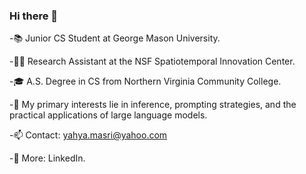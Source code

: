 ### Hi there 👋

-📚 Junior CS Student at George Mason University.

-🧑‍💻 Research Assistant at the NSF Spatiotemporal Innovation Center.

-🎓 A.S. Degree in CS from Northern Virginia Community College.

-🚀 My primary interests lie in inference, prompting strategies, and the practical applications of large language models.

-📫 Contact: yahya.masri@yahoo.com

-📄 More: LinkedIn.
